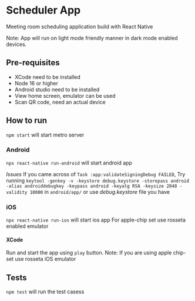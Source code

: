 # Scheduler App

Meeting room scheduling application build with React Native

Note: App will run on light mode friendly manner in dark mode enabled devices.

## Pre-requisites

- XCode need to be installed
- Node 16 or higher
- Android studio need to be installed
- View home screen, emulator can be used
- Scan QR code, need an actual device

## How to run

`npm start` will start metro server

### Android

`npx react-native run-android` will start android app

*Issues*
If you came across of `Task :app:validateSigningDebug FAILED`, Try running `keytool -genkey -v -keystore debug.keystore -storepass android -alias androiddebugkey -keypass android -keyalg RSA -keysize 2048 -validity 10000` in `android/app/` or use *debug.keystore* file you have 

### iOS

`npx react-native run-ios` will start ios app
For apple-chip set use rosseta enabled emulator

#### XCode

Run and start the app using `play` button.
Note: If you are using apple chip-set use rosseta iOS emulator

## Tests

`npm test` will run the test casess
